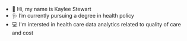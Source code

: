 - 👋 Hi, my name is Kaylee Stewart
- 🩺 I’m currently pursuing a degree in health policy 
- 💻 I'm intersted in health care data analytics related to quality of care and cost


<!---
kaylee-stewart/kaylee-stewart is a ✨ special ✨ repository because its `README.md` (this file) appears on your GitHub profile.
You can click the Preview link to take a look at your changes.
--->
